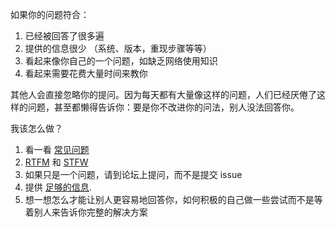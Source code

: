 如果你的问题符合：

1. 已经被回答了很多遍
2. 提供的信息很少 （系统、版本，重现步骤等等）
3. 看起来像你自己的一个问题，如缺乏网络使用知识
4. 看起来需要花费大量时间来教你

其他人会直接忽略你的提问。因为每天都有大量像这样的问题，人们已经厌倦了这样的问题，甚至都懒得告诉你：要是你不改进你的问法，别人没法回答你。

我该怎么做？

1. 看一看 [常见问题](https://github.com/clowwindy/shadowsocks/wiki/Troubleshooting)
2. [RTFM](http://en.wikipedia.org/wiki/RTFM) 和 [STFW](http://en.wiktionary.org/wiki/STFW)
3. 如果只是一个问题，请到论坛上提问，而不是提交 issue
4. 提供 [足够的信息](https://github.com/clowwindy/shadowsocks/blob/master/CONTRIBUTING.md).
4. 想一想怎么才能让别人更容易地回答你，如何积极的自己做一些尝试而不是等着别人来告诉你完整的解决方案